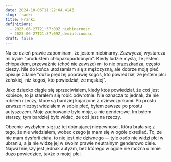 ```yaml
---
date: 2024-10-06T11:22:04.414Z
slug: franki
title: Franki
definitions:
  - 2023-06-27T21:37:09Z_niebinarnosc
  - 2023-06-27T21:37:09Z_demiplciowosc
draft: false
---
```

Na co dzień prawie zapominam, że jestem niebinarny. Zazwyczaj wystarcza mi bycie "produktem chłopakopodobnym". Kiedy ludzie myślą, że jestem chłopakiem, przeważnie (choć nie zawsze) mi to nie przeszkadza, często cieszy. Nie do końca utożsamiam się z mężczyzną, ale dobrze moją płeć opisuje zdanie "dużo prędzej poprawię kogoś, kto powiedział, że jestem płci żeńskiej, niż kogoś, kto powiedział, że męskiej". 

   Jako dziecko ciągle się sprzeciwiałem, kiedy ktoś powiedział, że coś jest kobiece, to ja starałem się robić odwrotnie. Nie oznacza to jednak, że nie robiłem rzeczy, które są bardziej kojarzone z dziewczynkami. Po prostu zawsze niezbyt widziałem w sobie płeć, byłem zawsze po prostu autyszczem. Moje zachowanie było moje, a nie genderowe. Im byłem starszy, tym bardziej było widać, że coś jest na rzeczy. 

   Obecnie wyzbyłem się już tej dojmującej niepewności, która brała się z tego, że nie wiedziałem, wobec czego ja mam się w ogóle określać. To, że nie mam dysforii ciała, to nie jest nic dziwnego — tyle osób nie widzi płci w ubraniu, a ja nie widzę jej w swoim prawie neutralnym genderowo ciele. Najważniejszy jest jednak autyzm, bez którego w ogóle nie można o mnie dużo powiedzieć, także o mojej płci.
